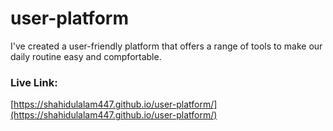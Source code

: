 # user-platform
I've created a user-friendly platform that offers a range of tools to make our daily routine easy and compfortable.

### Live Link: 
[https://shahidulalam447.github.io/user-platform/](https://shahidulalam447.github.io/user-platform/)
